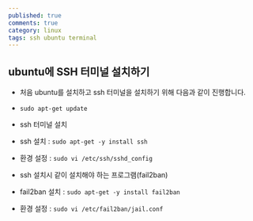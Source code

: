 ```yaml
---
published: true
comments: true
category: linux
tags: ssh ubuntu terminal
---
```

## ubuntu에 SSH 터미널 설치하기

* 처음 ubuntu를 설치하고 ssh 터미널을 설치하기 위해 다음과 같이 진행합니다.
 * `sudo apt-get update`

* ssh 터미널 설치
 * ssh 설치 : `sudo apt-get -y install ssh`
 * 환경 설정 : `sudo vi /etc/ssh/sshd_config`

* ssh 설치시 같이 설치해야 하는 프로그램(fail2ban)
 * fail2ban 설치 : `sudo apt-get -y install fail2ban`
 * 환경 설정 : `sudo vi /etc/fail2ban/jail.conf`
